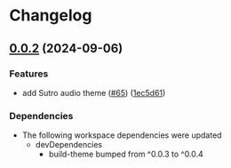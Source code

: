 # Changelog

## [0.0.2](https://github.com/muxinc/player.style/compare/@player.style/sutro-audio-v0.0.1...@player.style/sutro-audio@0.0.2) (2024-09-06)


### Features

* add Sutro audio theme ([#65](https://github.com/muxinc/player.style/issues/65)) ([1ec5d61](https://github.com/muxinc/player.style/commit/1ec5d61b223138b1f668ec1d593189e2717a7279))


### Dependencies

* The following workspace dependencies were updated
  * devDependencies
    * build-theme bumped from ^0.0.3 to ^0.0.4
